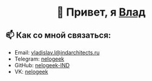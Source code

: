 <h1 align="center">
  👋 Привет, я <a href="https://github.com/nelogeek-IND">Влад</a>
</h1>

## 📫 Как со мной связаться:
- Email: [vladislav.l@indarchitects.ru](mailto:vladislav.l@indarchitects.ru)
- Telegram: [nelogeek](https://t.me/nelogeek)
- GitHub: [nelogeek-IND](https://github.com/nelogeek-IND)
- VK: [nelogeek](https://vk.com/nelogeek)
